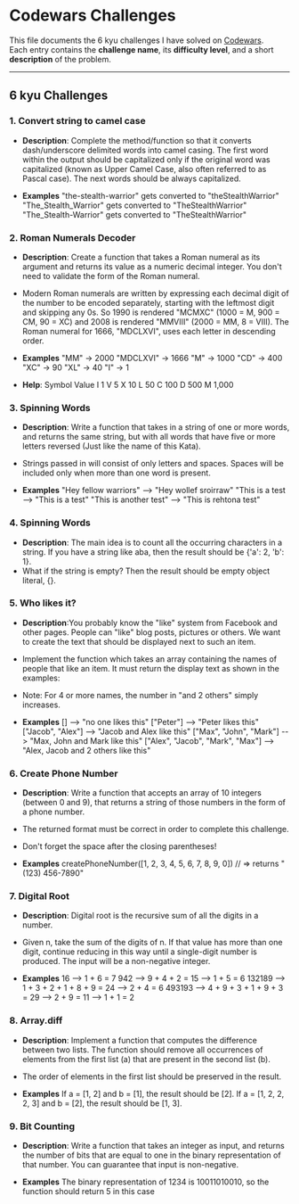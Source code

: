 # Codewars Challenges

This file documents the 6 kyu challenges I have solved on [Codewars](https://www.codewars.com/).  
Each entry contains the **challenge name**, its **difficulty level**, and a short **description** of the problem.

---

## 6 kyu Challenges

### 1. Convert string to camel case

- **Description**: Complete the method/function so that it converts dash/underscore delimited words into camel casing. The first word within the output should be capitalized only if the original word was capitalized (known as Upper Camel Case, also often referred to as Pascal case). The next words should be always capitalized.

- **Examples**
"the-stealth-warrior" gets converted to "theStealthWarrior"
"The_Stealth_Warrior" gets converted to "TheStealthWarrior"
"The_Stealth-Warrior" gets converted to "TheStealthWarrior"


### 2. Roman Numerals Decoder

- **Description**: Create a function that takes a Roman numeral as its argument and returns its value as a numeric decimal integer. You don't need to validate the form of the Roman numeral.
- Modern Roman numerals are written by expressing each decimal digit of the number to be encoded separately, starting with the leftmost digit and skipping any 0s. So 1990 is rendered "MCMXC" (1000 = M, 900 = CM, 90 = XC) and 2008 is rendered "MMVIII" (2000 = MM, 8 = VIII). The Roman numeral for 1666, "MDCLXVI", uses each letter in descending order.

- **Examples**
"MM"      -> 2000
"MDCLXVI" -> 1666
"M"       -> 1000
"CD"      ->  400
"XC"      ->   90
"XL"      ->   40
"I"       ->    1

- **Help**:
Symbol    Value
I          1
V          5
X          10
L          50
C          100
D          500
M          1,000


### 3. Spinning Words
- **Description**: Write a function that takes in a string of one or more words, and returns the same string, but with all words that have five or more letters reversed (Just like the name of this Kata).
- Strings passed in will consist of only letters and spaces. Spaces will be included only when more than one word is present.

- **Examples**
"Hey fellow warriors"  --> "Hey wollef sroirraw" 
"This is a test        --> "This is a test" 
"This is another test" --> "This is rehtona test"


### 4. Spinning Words
- **Description**: The main idea is to count all the occurring characters in a string. If you have a string like aba, then the result should be {'a': 2, 'b': 1}.
- What if the string is empty? Then the result should be empty object literal, {}.


### 5. Who likes it?
- **Description**:You probably know the "like" system from Facebook and other pages. People can "like" blog posts, pictures or others. We want to create the text that should be displayed next to such an item.
- Implement the function which takes an array containing the names of people that like an item. It must return the display text as shown in the examples:
- Note: For 4 or more names, the number in "and 2 others" simply increases.

- **Examples**
[]                                -->  "no one likes this"
["Peter"]                         -->  "Peter likes this"
["Jacob", "Alex"]                 -->  "Jacob and Alex like this"
["Max", "John", "Mark"]           -->  "Max, John and Mark like this"
["Alex", "Jacob", "Mark", "Max"]  -->  "Alex, Jacob and 2 others like this"


### 6. Create Phone Number
- **Description**: Write a function that accepts an array of 10 integers (between 0 and 9), that returns a string of those numbers in the form of a phone number.
- The returned format must be correct in order to complete this challenge.
- Don't forget the space after the closing parentheses!

- **Examples**
createPhoneNumber([1, 2, 3, 4, 5, 6, 7, 8, 9, 0]) // => returns "(123) 456-7890"


### 7. Digital Root
- **Description**: Digital root is the recursive sum of all the digits in a number.
- Given n, take the sum of the digits of n. If that value has more than one digit, continue reducing in this way until a single-digit number is produced. The input will be a non-negative integer.

- **Examples**
16  -->  1 + 6 = 7
942  -->  9 + 4 + 2 = 15  -->  1 + 5 = 6
132189  -->  1 + 3 + 2 + 1 + 8 + 9 = 24  -->  2 + 4 = 6
493193  -->  4 + 9 + 3 + 1 + 9 + 3 = 29  -->  2 + 9 = 11  -->  1 + 1 = 2


### 8. Array.diff
- **Description**: Implement a function that computes the difference between two lists. The function should remove all occurrences of elements from the first list (a) that are present in the second list (b).
- The order of elements in the first list should be preserved in the result.

- **Examples**
If a = [1, 2] and b = [1], the result should be [2].
If a = [1, 2, 2, 2, 3] and b = [2], the result should be [1, 3].


### 9. Bit Counting
- **Description**: Write a function that takes an integer as input, and returns the number of bits that are equal to one in the binary representation of that number. You can guarantee that input is non-negative.

- **Examples**
 The binary representation of 1234 is 10011010010, so the function should return 5 in this case